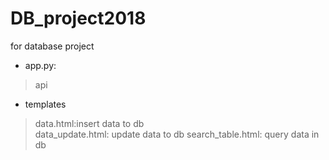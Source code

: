 # DB_project2018
for database project

* app.py:
> api

* templates 
> data.html:insert data to db <br />
> data_update.html: update data to db 
> search_table.html: query data in db



